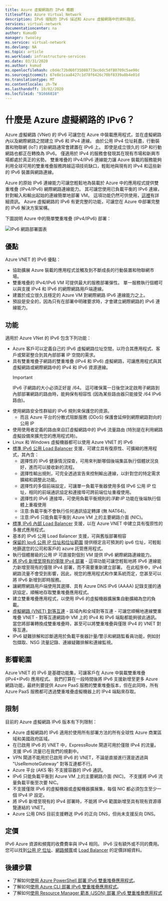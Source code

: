 ```yaml
---
title: Azure 虛擬網路的 IPv6 概觀
titlesuffix: Azure Virtual Network
description: IPv6 端點的 IPv6 描述和 Azure 虛擬網路中的資料路徑。
services: virtual-network
documentationcenter: na
author: KumudD
manager: twooley
ms.service: virtual-network
ms.devlang: NA
ms.topic: article
ms.workload: infrastructure-services
ms.date: 03/31/2020
ms.author: kumud
ms.openlocfilehash: c0d4c72bd60f35088773ec6dc5df80709c5ae98c
ms.sourcegitcommit: 67e8e1caa8427c1d78f6426c70bf8339a8b4e01d
ms.translationtype: MT
ms.contentlocale: zh-TW
ms.lasthandoff: 10/02/2020
ms.locfileid: "91666818"
---
```

# <a name="what-is-ipv6-for-azure-virtual-network"></a>什麼是 Azure 虛擬網路的 IPv6？

Azure 虛擬網路 (VNet) 的 IPv6 可讓您在 Azure 中裝載應用程式，並在虛擬網路內以及網際網路之間建立 IPv6 和 IPv4 連線。 由於公用 IPv4 位址耗盡，行動裝置和物聯網 (IoT) 的新網路通常會建置在 IPv6 上。 即使是成立很久的 ISP 和行動網路也都正在轉換為 IPv6。 僅適用於 IPv4 的服務會發現其在現有市場和新興市場都處於真正的劣勢。 雙重堆疊的 IPv4/IPv6 連線能力讓 Azure 裝載的服務能夠利用全球可用的雙重堆疊服務跨越這項技術缺口，輕鬆地與現有的 IPv4 和這些新的 IPv6 裝置與網路連線。

Azure 的原始 IPv6 連線能力可讓您輕鬆地為裝載於 Azure 中的應用程式提供雙重堆疊 (IPv4/IPv6) 網際網路連線能力。 其可讓您使用已負載平衡的 IPv6 連線，針對輸入和輸出起始的連線簡單地部署 VM。 這項功能仍然可供使用，[這裡](../load-balancer/load-balancer-ipv6-overview.md)有詳細資訊。
Azure 虛擬網路的 IPv6 有更完整的功能，可讓您在 Azure 中部署完整的 IPv6 解決方案架構。


下圖說明 Azure 中的簡單雙重堆疊 (IPv4/IPv6) 部署：

![IPv6 網路部署圖表](./media/ipv6-support-overview/ipv6-sample-diagram.png)

## <a name="benefits"></a>優點

Azure VNET 的 IPv6 優點：

- 協助擴展 Azure 裝載的應用程式並觸及到不斷成長的行動裝置和物聯網市場。
- 雙重堆疊的 IPv4/IPv6 VM 可提供最大的服務部署彈性。 單一服務執行個體可以與支援 IPv4 和 IPv6 的網際網路用戶端連線。
- 建置於成立很久且穩定的 Azure VM 對網際網路 IPv6 連線能力之上。
- 預設是安全的，因為只有在部署中明確要求時，才會建立網際網路的 IPv6 連線能力。

## <a name="capabilities"></a>功能

適用於 Azure VNet 的 IPv6 包含下列功能：

- Azure 客戶可以定義自己的 IPv6 虛擬網路位址空間，以符合其應用程式、客戶或緊密整合到其內部部署 IP 空間的需求。
- 具有雙重堆疊子網路的雙重堆疊 (IPv4 和 IPv6) 虛擬網路，可讓應用程式與其虛擬網路或網際網路中的 IPv4 和 IPv6 資源連線。
    > [!IMPORTANT]
    > IPv6 子網路的大小必須正好是 /64。  這可確保萬一日後您決定啟用子網路到內部部署網路的路由時，能夠保有相容性 (因為某些路由器只能接受 /64 IPv6 路由)。  
- 使用網路安全性群組的 IPv6 規則來保護您的資源。
    - 而且 Azure 平台的分散式阻斷服務 (DDoS) 保護會延伸到網際網路對向的公用 IP
- 使用使用者定義的路由來自訂虛擬網路中的 IPv6 流量路由 (特別是在利用網路虛擬設備來擴充您的應用程式時)。
- Linux 和 Windows 虛擬機器都可以使用 Azure VNET 的 IPv6
- [標準 IPv6 公用 Load Balancer](virtual-network-ipv4-ipv6-dual-stack-standard-load-balancer-powershell.md) 支援，可建立具有復原性、可擴縮的應用程式，其內含：
    - 選擇性的 IPv6 健康情況探查，可用來判斷哪個後端集區執行個體狀況良好，進而可以接收新的流程。
    - 選擇性輸出規則，可完全透過宣告來控制輸出連線，以針對您的特定需求擴縮和調整此功能。
    - 選擇性的多個前端設定，可讓單一負載平衡器使用多個 IPv6 公用 IP 位址，相同的前端通訊協定和連接埠可跨前端位址重複使用。
    - 選擇性的 IPv6 連接埠，可使用負載平衡規則的*浮動 IP* 功能在後端執行個體上重複使用 
    - 注意:負載平衡不會執行任何通訊協定轉譯 (無 NAT64)。 
    - 注意:IPv6 只能負載平衡到 Azure VM 上的主要網路介面 (NIC)。 
- [標準 IPv6 內部 Load Balancer](ipv6-dual-stack-standard-internal-load-balancer-powershell.md) 支援，以在 Azure VNET 中建立具有復原性的多層式應用程式。   
- 基本的 IPv6 公用 Load Balancer 支援，可與舊版部署相容
- [保留的 Ipv6 公用 IP 位址和位址範圍](ipv6-public-ip-address-prefix.md) 提供穩定且可預測的 ipv6 位址，可輕鬆地篩選您的公司和客戶的 azure 託管應用程式。
- 執行個體層級的公用 IP 可直接對個別 VM 提供 IPv6 網際網路連線能力。
- [將 IPv6 新增至現有的僅限 IPv4 部署](ipv6-add-to-existing-vnet-powershell.md) - 這項功能可讓您輕鬆地將 IPv6 連線能力新增至現有的僅限 IPv4 部署，而不需要重新建立部署。  在此程序中，IPv4 網路流量不會受到影響，因此，視您的應用程式和作業系統而定，您甚至可以將 IPv6 新增到即時服務。    
- 讓網際網路用戶端使用其選擇、具有 Azure DNS IPv6 (AAAA) 記錄支援的通訊協定，順暢地存取雙重堆疊應用程式。 
- 建立雙重堆疊應用程式，以使用 IPv6 的虛擬機器擴展集自動擴縮為您的負載。
- [虛擬網路 (VNET) 對等互連](virtual-network-peering-overview.md) - 區域內和全域對等互連 - 可讓您順暢地連線雙重堆疊 VNET - 對等互連網路中 VM 上的 IPv4 和 IPv6 端點都能夠彼此通訊。 當您將部署轉換成雙重堆疊時，甚至可以將雙重堆疊與僅限 IPv4 的 VNET 對等互連。 
- IPv6 疑難排解和診斷適用於負載平衡器計量/警示和網路監看員功能，例如封包擷取、NSG 流量記錄、連線疑難排解和連線監視。   

## <a name="scope"></a>影響範圍
Azure VNET 的 IPv6 是基礎功能集，可讓客戶在 Azure 中裝載雙重堆疊 (IPv4+IPv6) 應用程式。  我們打算在一段時間後將 IPv6 支援新增至更多 Azure 網路功能，最終則要提供 Azure PaaS 服務的雙重堆疊版本，但在此同時，所有 Azure PaaS 服務都可透過雙重堆疊虛擬機器上的 IPv4 端點來存取。   

## <a name="limitations"></a>限制
目前的 Azure 虛擬網路 IPv6 版本有下列限制：
- Azure 虛擬網路的 IPv6 適用於使用所有部署方法的所有全球性 Azure 商業區域和美國政府區域。  
- 在已啟用 IPv6 的 VNET 中，ExpressRoute 閘道可用於僅限 IPv4 的流量。  支援 IPv6 流量已在我們的規劃中。   
- VPN 閘道不能用於已啟用 IPv6 的 VNET，不論是直接進行還是透過與 "UseRemoteGateway" 對等互連都不行。
- Azure 平台 (AKS 等) 不支援容器的 IPv6 通訊。  
- IPv6 只能負載平衡到 Azure VM 上的主要網路介面 (NIC)。 不支援將 IPv6 流量負載平衡至次要 NIC。    
- 不支援僅限 IPv6 的虛擬機器或虛擬機器擴展集，每個 NIC 都必須包含至少一個 IPv4 IP 設定。 
- 將 IPv6 新增至現有的 IPv4 部署時，不能將 IPv6 範圍新增至具有現有資源導覽連結的 VNET。  
- Azure 公用 DNS 目前支援轉送 IPv6 的正向 DNS，但尚未支援反向 DNS。   

## <a name="pricing"></a>定價

IPv6 Azure 資源和頻寬的收費費率與 IPv4 相同。 IPv6 沒有額外或不同的費用。 您可以找到[公用 IP 位址](https://azure.microsoft.com/pricing/details/ip-addresses/)、[網路頻寬](https://azure.microsoft.com/pricing/details/bandwidth/)或 [Load Balancer](https://azure.microsoft.com/pricing/details/load-balancer/) 的定價詳細資料。

## <a name="next-steps"></a>後續步驟

- 了解如何[使用 Azure PowerShell 部署 IPv6 雙重堆疊應用程式](virtual-network-ipv4-ipv6-dual-stack-standard-load-balancer-powershell.md)。
- 了解如何[使用 Azure CLI 部署 IPv6 雙重堆疊應用程式](virtual-network-ipv4-ipv6-dual-stack-standard-load-balancer-cli.md)。
- 了解如何[使用 Resource Manager 範本 (JSON) 部署 IPv6 雙重堆疊應用程式](ipv6-configure-standard-load-balancer-template-json.md)
